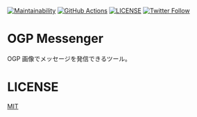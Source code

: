 [![Maintainability](https://api.codeclimate.com/v1/badges/fc511fe41bcb01b355f9/maintainability)](https://codeclimate.com/github/koki-develop/ogp-messenger/maintainability)
[![GitHub Actions](https://github.com/koki-develop/ogp-messenger/actions/workflows/main.yml/badge.svg)](https://github.com/koki-develop/ogp-messenger/actions/workflows/main.yml)
[![LICENSE](https://img.shields.io/github/license/koki-develop/ogp-messenger?style=plastic)](./LICENSE)
[![Twitter Follow](https://img.shields.io/twitter/follow/koki_develop?style=social)](https://twitter.com/koki_develop)

# OGP Messenger

OGP 画像でメッセージを発信できるツール。

# LICENSE

[MIT](./LICENSE)
